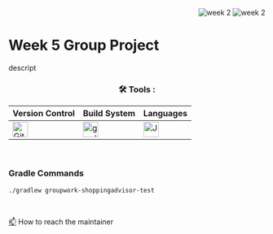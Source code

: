 <div align="right">
 
![week 2](https://img.shields.io/github/actions/workflow/status/Kyle-Gortych-Kenzie-Group-Work-T2/Week5GroupWork/main.yml?label=main) ![week 2](https://img.shields.io/github/actions/workflow/status/Kyle-Gortych-Kenzie-Group-Work-T2/Week5GroupWork/original.yml?label=original)

</div>

# Week 5 Group Project
descript

<div align="center">
 
### :hammer_and_wrench: Tools :

| Version Control | Build System | Languages |
| --------------- | ------------ | --------- |
| <img src="https://img.shields.io/badge/Git-white?style=plastic&logo=git&logoColor=red" title="Git" alt="Git" height="30"/> | <img src="https://img.shields.io/badge/Gradle-white?style=plastic&logo=gradle&logoColor=black" title="gradle" alt="gradle" height="30"/> | <img src="https://custom-icon-badges.demolab.com/badge/Java-white.svg?&sytle=plastic&logo=java" title="Java" alt="Java" height="30"/> |
</div>
<br>

### Gradle Commands

```console
./gradlew groupwork-shoppingadvisor-test
```
<br>

<a href="your-gmail-link?">:mailbox:</a> How to reach the maintainer
